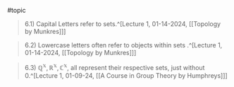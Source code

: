 #topic

>6.1) Capital Letters refer to sets.^[Lecture 1, 01-14-2024, [[Topology by Munkres]]]

>6.2) Lowercase letters often refer to objects within sets .^[Lecture 1, 01-14-2024, [[Topology by Munkres]]]

>6.3) $\mathbb{Q^x},\mathbb{R^x},\mathbb{C^x},$ all represent their respective sets, just without 0.^[Lecture 1, 01-09-24, [[A Course in Group Theory by Humphreys]]]